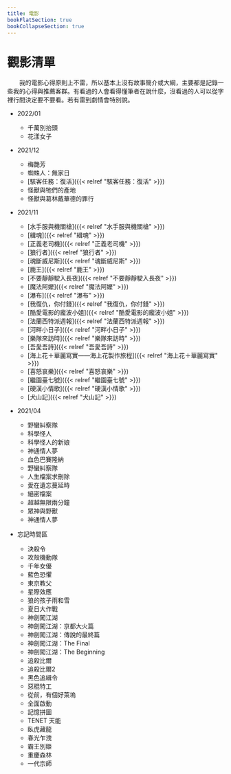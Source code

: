 ```yaml
---
title: 電影
bookFlatSection: true
bookCollapseSection: true
---
```


# 觀影清單

　　我的電影心得原則上不雷，所以基本上沒有故事簡介或大綱，主要都是記錄一些我的心得與推薦客群。有看過的人會看得懂筆者在說什麼，沒看過的人可以從字裡行間決定要不要看。若有雷到劇情會特別說。

- 2022/01
  - 千萬別抬頭
  - 花漾女子
- 2021/12
  - 梅艷芳
  - 蜘蛛人：無家日
  - [駭客任務：復活]({{< relref "駭客任務：復活" >}})
  - 怪獸與牠們的產地
  - 怪獸與葛林戴華德的罪行
- 2021/11
  - [水手服與機關槍]({{< relref "水手服與機關槍" >}})
  - [緝魂]({{< relref "緝魂" >}})
  - [正義老司機]({{< relref "正義老司機" >}})
  - [狼行者]({{< relref "狼行者" >}})
  - [魂斷威尼斯]({{< relref "魂斷威尼斯" >}})
  - [鹿王]({{< relref "鹿王" >}})
  - [不要靜靜駛入長夜]({{< relref "不要靜靜駛入長夜" >}})
  - [魔法阿嬤]({{< relref "魔法阿嬤" >}})
  - [瀑布]({{< relref "瀑布" >}})
  - [我復仇，你付錢]({{< relref "我復仇，你付錢" >}})
  - [酷愛電影的龐波小姐]({{< relref "酷愛電影的龐波小姐" >}})
  - [法蘭西特派週報]({{< relref "法蘭西特派週報" >}})
  - [河畔小日子]({{< relref "河畔小日子" >}})
  - [樂隊來訪時]({{< relref "樂隊來訪時" >}})
  - [吾愛吾詩]({{< relref "吾愛吾詩" >}})
  - [海上花＋華麗寫實——海上花製作旅程]({{< relref "海上花＋華麗寫實" >}})
  - [喜怒哀樂]({{< relref "喜怒哀樂" >}})
  - [繼園臺七號]({{< relref "繼園臺七號" >}})
  - [硬漢小情歌]({{< relref "硬漢小情歌" >}})
  - [犬山記]({{< relref "犬山記" >}})
- 2021/04
  - 野蠻糾察隊
  - 科學怪人
  - 科學怪人的新娘
  - 神通情人夢
  - 血色巴賽隆納
  - 野蠻糾察隊
  - 人生檔案求刪除
  - 愛在遺忘蔓延時
  - 絕密檔案
  - 超越無限兩分鐘
  - 眾神與野獸
  - 神通情人夢

- 忘記時間區
  - 決殺令
  - 攻殼機動隊
  - 千年女優
  - 藍色恐懼
  - 東京教父
  - 星際效應
  - 狼的孩子雨和雪
  - 夏日大作戰
  - 神劍闖江湖
  - 神劍闖江湖：京都大火篇
  - 神劍闖江湖：傳說的最終篇
  - 神劍闖江湖：The Final
  - 神劍闖江湖：The Beginning
  - 追殺比爾
  - 追殺比爾2
  - 黑色追緝令
  - 惡棍特工
  - 從前，有個好萊塢
  - 全面啟動
  - 記憶拼圖
  - TENET 天能
  - 臥虎藏龍
  - 春光乍洩
  - 霸王別姬
  - 重慶森林
  - 一代宗師

